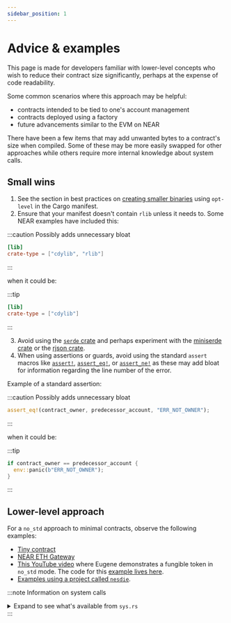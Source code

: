 ```yaml
---
sidebar_position: 1
---
```


# Advice & examples

This page is made for developers familiar with lower-level concepts who wish to reduce their contract size significantly, perhaps at the expense of code readability.

Some common scenarios where this approach may be helpful:

- contracts intended to be tied to one's account management
- contracts deployed using a factory
- future advancements similar to the EVM on NEAR

There have been a few items that may add unwanted bytes to a contract's size when compiled. Some of these may be more easily swapped for other approaches while others require more internal knowledge about system calls.

## Small wins

1. See the section in best practices on [creating smaller binaries](/best-practices#compile-smaller-binaries) using `opt-level` in the Cargo manifest.
2. Ensure that your manifest doesn't contain `rlib` unless it needs to. Some NEAR examples have included this:

  :::caution Possibly adds unnecessary bloat

  ```toml
  [lib]
  crate-type = ["cdylib", "rlib"]
  ```
  :::

  when it could be:

  :::tip

  ```toml
  [lib]
  crate-type = ["cdylib"]
  ```
  :::

3. Avoid using the [`serde` crate](https://crates.io/crates/serde) and perhaps experiment with the [miniserde crate](https://crates.io/crates/miniserde) or the [rjson crate](https://crates.io/crates/rjson).
4. When using assertions or guards, avoid using the standard `assert` macros like [`assert!`](https://doc.rust-lang.org/std/macro.assert.html), [`assert_eq!`](https://doc.rust-lang.org/std/macro.assert_eq.html), or [`assert_ne!`](https://doc.rust-lang.org/std/macro.assert_ne.html) as these may add bloat for information regarding the line number of the error.

  Example of a standard assertion:

  :::caution Possibly adds unnecessary bloat

  ```rust
  assert_eq!(contract_owner, predecessor_account, "ERR_NOT_OWNER");
  ```
  :::

  when it could be:

  :::tip

  ```rust
  if contract_owner == predecessor_account {
    env::panic(b"ERR_NOT_OWNER");
  }
  ```
  :::

## Lower-level approach

For a `no_std` approach to minimal contracts, observe the following examples:

- [Tiny contract](https://github.com/near/nearcore/tree/master/runtime/near-test-contracts/tiny-contract-rs)
- [NEAR ETH Gateway](https://github.com/ilblackdragon/near-eth-gateway/blob/master/proxy/src/lib.rs)
- [This YouTube video](https://youtu.be/Hy4VBSCqnsE) where Eugene demonstrates a fungible token in `no_std` mode. The code for this [example lives here](https://github.com/near/core-contracts/pull/88).
- [Examples using a project called `nesdie`](https://github.com/austinabell/nesdie/tree/main/examples).

:::note Information on system calls
<details>
  <summary>Expand to see what's available from <code>sys.rs</code></summary>

```rust reference
https://github.com/near/near-sdk-rs/blob/master/near-sdk/src/environment/sys.rs
```
</details>
:::
